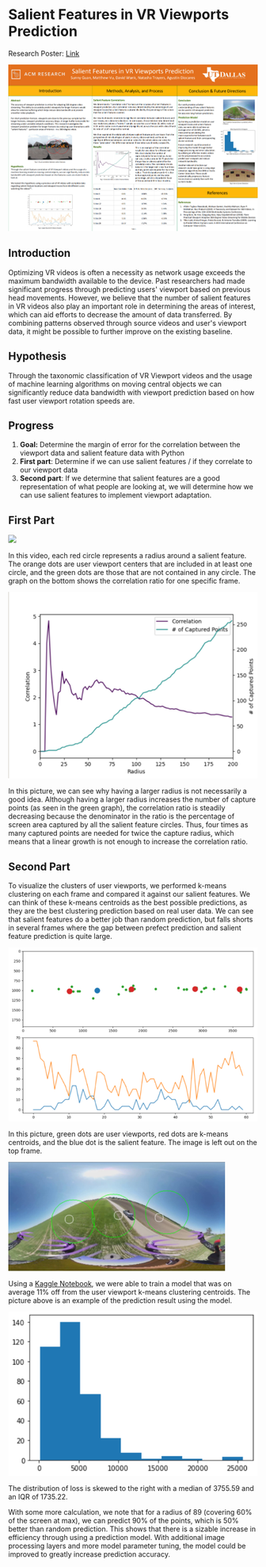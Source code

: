 # Salient Features in VR Viewports Prediction

Research Poster: [Link](https://raw.githubusercontent.com/ACM-Research/vr-viewport-analysis/master/Research%20Poster.pdf)

![Poster picture](poster.PNG)

## Introduction

Optimizing VR videos is often a necessity as network usage exceeds the maximum bandwidth available to the device. Past researchers had made significant progress through predicting users' viewport based on previous head movements. However, we believe that the number of salient features in VR videos also play an important role in determining the areas of interest, which can aid efforts to decrease the amount of data transferred. By combining patterns observed through source videos and user's viewport data, it might be possible to further improve on the existing baseline.

## Hypothesis

Through the taxonomic classification of VR Viewport videos and the usage of machine learning algorithms on moving central objects we can significantly reduce data bandwidth with viewport prediction based on how fast user viewport rotation speeds are.

## Progress

1. **Goal:** Determine the margin of error for the correlation between the viewport data and salient feature data with Python
2. **First part**: Determine if we can use salient features / if they correlate to our viewport data
3. **Second part**: If we determine that salient features are a good representation of what people are looking at, we will determine how we can use salient features to implement viewport adaptation.

## First Part

![](https://raw.githubusercontent.com/ACM-Research/vr-viewport-analysis/master/CorrelationProof/overlays/demo.gif)

In this video, each red circle represents a radius around a salient feature. The orange dots are user viewport centers that are included in at least one circle, and the green dots are those that are not contained in any circle. The graph on the bottom shows the correlation ratio for one specific frame.

![](https://raw.githubusercontent.com/ACM-Research/vr-viewport-analysis/master/CorrelationProof/pictures/correlation_vs_radius.PNG)

In this picture, we can see why having a larger radius is not necessarily a good idea. Although having a larger radius increases the number of capture points (as seen in the green graph), the correlation ratio is steadily decreasing because the denominator in the ratio is the percentage of screen area captured by all the salient feature circles. Thus, four times as many captured points are needed for twice the capture radius, which means that a linear growth is not enough to increase the correlation ratio.

## Second Part

To visualize the clusters of user viewports, we performed k-means clustering on each frame and compared it against our salient features. We can think of these k-means centroids as the best possible predictions, as they are the best clustering prediction based on real user data. We can see that salient features do a better job than random prediction, but falls shorts in several frames where the gap between prefect prediction and salient feature prediction is quite large.

![](https://raw.githubusercontent.com/ACM-Research/vr-viewport-analysis/master/CorrelationProof/pictures/k_means_upper_bound.PNG)

In this picture, green dots are user viewports, red dots are k-means centroids, and the blue dot is the salient feature. The image is left out on the top frame.

![](https://raw.githubusercontent.com/ACM-Research/vr-viewport-analysis/master/CorrelationProof/pictures/model.PNG)

Using a [Kaggle Notebook](https://raw.githubusercontent.com/ACM-Research/vr-viewport-analysis/master/CorrelationProof/salient-feature-traiing.ipynb), we were able to train a model that was on average 11% off from the user viewport k-means clustering centroids. The picture above is an example of the prediction result using the model. 

![](https://raw.githubusercontent.com/ACM-Research/vr-viewport-analysis/master/CorrelationProof/pictures/dist.PNG)

The distribution of loss is skewed to the right with a median of 3755.59 and an IQR of 1735.22. 

With some more calculation, we note that for a radius of 89 (covering 60% of the screen at max), we can predict 90% of the points, which is 50% better than random prediction. This shows that there is a sizable increase in efficiency through using a prediction model. With additional image processing layers and more model parameter tuning, the model could be improved to greatly increase prediction accuracy.
